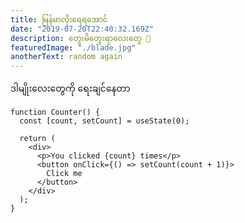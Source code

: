 ```yaml
---
title: မြန်မာလိုးရေရအောင်
date: "2019-07-20T22:40:32.169Z"
description: တွေးမိတွေးရာလေးတွေ 🥙
featuredImage: "./blade.jpg"
anotherText: random again
---
```


ဒါမျိုးလေးတွေကို ရေးချင်နေတာ
```jsx{2}
function Counter() {
  const [count, setCount] = useState(0);

  return (
    <div>
      <p>You clicked {count} times</p>
      <button onClick={() => setCount(count + 1)}>
        Click me
      </button>
    </div>
  );
}
```